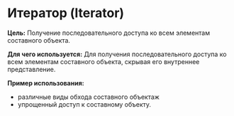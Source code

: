 # Итератор (Iterator)
**Цель:**
Получение последовательного доступа ко всем элементам составного объекта.

**Для чего используется:**
Для получения последовательного доступа ко всем элементам составного объекта, скрывая его внутреннее представление.

**Пример использования:**
- различные виды обхода составного объектаж
- упрощенный доступ к составному объекту.
